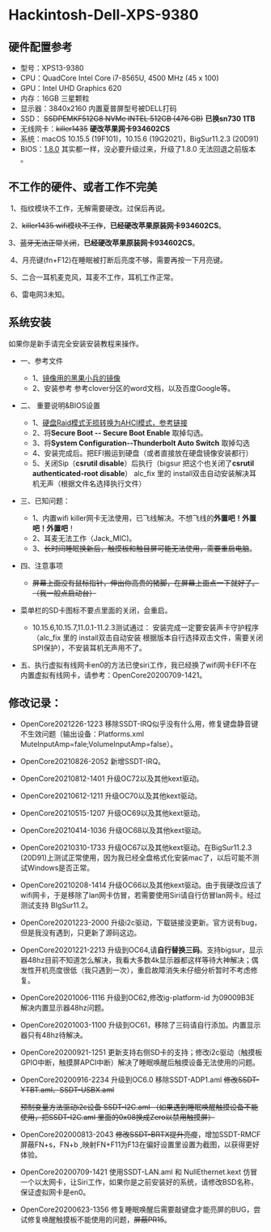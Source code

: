 # Hackintosh-Dell-XPS-9380

## 硬件配置参考

- 型号：XPS13-9380
- CPU：QuadCore Intel Core i7-8565U, 4500 MHz (45 x 100)
- GPU：Intel UHD Graphics 620
- 内存：16GB 三星颗粒
- 显示器：3840x2160 内置夏普屏型号被DELL打码
- SSD：  ~~SSDPEMKF512G8 NVMe INTEL 512GB (476 GB)~~ **已换sn730 1TB**
- 无线网卡：~~killer1435~~ **硬改苹果网卡934602CS**
- 系统：macOS 10.15.5 (19F101)，10.15.6 (19G2021)，BigSur11.2.3 (20D91)
- BIOS：[1.8.0](https://www.dell.com/support/home/cn/zh/cnbsd1/product-support/product/xps-13-9380-laptop/drivers)   其实都一样，没必要升级过来，升级了1.8.0 无法回退之前版本 。

## 不工作的硬件、或者工作不完美

​	1、指纹模块不工作，无解需要硬改。过保后再说。

​	2、~~killer1435 wifi模块不工作~~，**已经硬改苹果原装网卡934602CS**。

​	3、~~蓝牙无法正常关闭~~，**已经硬改苹果原装网卡934602CS**。

​	4、月亮键(fn+F12)在睡眠被打断后亮度不够，需要再按一下月亮键。

​	5、二合一耳机麦克风，耳麦不工作，耳机工作正常。

​	6、雷电网3未知。

## 系统安装

如果你是新手请完全安装安装教程来操作。
- 一、参考文件

     - 1、[镜像用的黑果小兵的镜像](https://mirrors.dtops.cc/iso/MacOS/daliansky_macos/)
     - 2、安装参考 参考clover分区的word文档，以及百度Google等。
- 二、 重要说明&BIOS设置

     - 1、[硬盘Raid模式无损转换为AHCI模式，参考链接](https://www.dazhuanlan.com/2019/12/15/5df650b549a64/)
     - 2、将**Secure Boot -- Secure Boot Enable** 取掉勾选。
     - 3、将**System Configuration--Thunderbolt Auto Switch** 取掉勾选
     - 4、安装完成后。把EFI搬运到硬盘（或者直接放在硬盘镜像安装都行）
     - 5、关闭Sip（**csrutil disable**）后执行（bigsur 把这个也关闭了**csrutil authenticated-root disable**） ⁨alc_fix⁩ 里的 install双击自动安装解决耳机无声（根据文件名选择执行文件）
- 三、已知问题：

     - 1、内置wifi killer网卡无法使用，已飞线解决。不想飞线的**外置吧！外置吧！外置吧**！
     - 2、耳麦无法工作（Jack_MIC)。
     - 3、~~长时间睡眠换新后，触摸板和触目屏可能无法使用，需要重启电脑~~。
- 四、注意事项

     - ~~屏幕上面没有鼠标指针，伸出你高贵的猪脚，在屏幕上面点一下就好了。（我一般点启动台）~~
- 菜单栏的SD卡图标不要点里面的关闭，会重启。
     - 10.15.6,10.15.7,11.0.1-11.2.3测试通过： 安装完成一定要安装声卡守护程序（⁨alc_fix⁩ 里的 install双击自动安装 根据版本自行选择双击文件，需要关闭SPI保护），不安装耳机无声用不了。
- 五、执行虚拟有线网卡en0的方法已使siri工作，我已经换了wifi网卡EFI不在内置虚拟有线网卡，请参考：OpenCore20200709-1421。

## 修改记录：
- OpenCore2021226-1223 移除SSDT-IRQ似乎没有什么用，修复键盘静音键不生效问题（输出设备：Platforms.xml  MuteInputAmp=fale;VolumeInputAmp=false）。

- OpenCore20210826-2052 新增SSDT-IRQ。

- OpenCore20210812-1401 升级OC72以及其他kext驱动。

- OpenCore20210612-1211 升级OC70以及其他kext驱动。

- OpenCore20210515-1207 升级OC69以及其他kext驱动。

- OpenCore20210414-1036 升级OC68以及其他kext驱动。

- OpenCore20210310-1733 升级OC67以及其他kext驱动。在BigSur11.2.3 (20D91)上测试正常使用，因为我已经全盘格式化安装mac了，以后可能不测试Windows是否正常。

- OpenCore20210208-1414 升级OC66以及其他kext驱动。由于我硬改应该了wifi网卡，于是移除了lan网卡仿冒，若需要使用Siri请自行仿冒lan网卡。经过测试支持 BIgSur11.2。

- OpenCore20201223-2000 升级i2c驱动，下载链接没更新。官方说有bug，但是我没有遇到，只更新了源码这边。 

- OpenCore20201221-2213 升级到OC64,请**自行替换三码**。支持bigsur，显示器48hz目前不知道怎么解决，我看大多数4k显示器都这样等待大神解决；偶发性开机亮度很低（我只遇到一次），重启故障消失未仔细分析暂时不考虑修复。

- OpenCore20201006-1116 升级到OC62,修改ig-platform-id 为09009B3E  解决内置显示器48hz问题。

- OpenCore20201003-1100 升级到OC61，移除了三码请自行添加。内置显示器只有48hz待解决。

- OpenCore20200921-1251 更新支持右侧SD卡的支持；修改i2c驱动（触摸板GPIO中断，触摸屏APCI中断）解决了睡眠唤醒后触摸设备无法使用的问题。

- OpenCore20200916-2234  升级到OC6.0 移除SSDT-ADP1.aml ~~修改SSDT-YTBT.aml、SSDT-USBX.aml~~

  ~~预制变量方法驱动i2c设备 SSDT-I2C.aml （如果遇到睡眠唤醒触摸设备不能使用，把SSDT-I2C.aml 里面的0x08换成Zero以禁用触摸屏）~~

- OpenCore202000813-2043 ~~修改SSDT-BRTX提升亮度~~，增加SSDT-RMCF屏蔽FN+s，FN+b ,映射FN+F11为F13在偏好设置里设置为截图，以获得更好体验。

- OpenCore20200709-1421 使用SSDT-LAN.aml 和 NullEthernet.kext 仿冒一个以太网卡，让Siri工作，如果你是之前安装好的系统，请修改BSD名称，保证虚拟网卡是en0。

-	OpenCore20200623-1356 修复睡眠唤醒后需要敲键盘才能亮屏的BUG，尝试修复唤醒触摸板不能使用的问题，~~屏蔽PR15~~。
